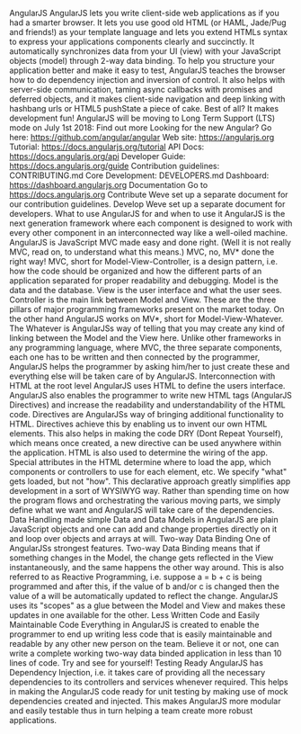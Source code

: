 AngularJS AngularJS lets you write client-side web applications as if you had a smarter browser. It lets you use good old HTML (or HAML, Jade/Pug and friends!) as your template language and lets you extend HTMLs syntax to express your applications components clearly and succinctly. It automatically synchronizes data from your UI (view) with your JavaScript objects (model) through 2-way data binding. To help you structure your application better and make it easy to test, AngularJS teaches the browser how to do dependency injection and inversion of control. It also helps with server-side communication, taming async callbacks with promises and deferred objects, and it makes client-side navigation and deep linking with hashbang urls or HTML5 pushState a piece of cake. Best of all? It makes development fun! AngularJS will be moving to Long Term Support (LTS) mode on July 1st 2018: Find out more Looking for the new Angular? Go here: https://github.com/angular/angular Web site: https://angularjs.org Tutorial: https://docs.angularjs.org/tutorial API Docs: https://docs.angularjs.org/api Developer Guide: https://docs.angularjs.org/guide Contribution guidelines: CONTRIBUTING.md Core Development: DEVELOPERS.md Dashboard: https://dashboard.angularjs.org Documentation Go to https://docs.angularjs.org Contribute Weve set up a separate document for our contribution guidelines. Develop Weve set up a separate document for developers. What to use AngularJS for and when to use it AngularJS is the next generation framework where each component is designed to work with every other component in an interconnected way like a well-oiled machine. AngularJS is JavaScript MVC made easy and done right. (Well it is not really MVC, read on, to understand what this means.) MVC, no, MV* done the right way! MVC, short for Model-View-Controller, is a design pattern, i.e. how the code should be organized and how the different parts of an application separated for proper readability and debugging. Model is the data and the database. View is the user interface and what the user sees. Controller is the main link between Model and View. These are the three pillars of major programming frameworks present on the market today. On the other hand AngularJS works on MV*, short for Model-View-Whatever. The Whatever is AngularJSs way of telling that you may create any kind of linking between the Model and the View here. Unlike other frameworks in any programming language, where MVC, the three separate components, each one has to be written and then connected by the programmer, AngularJS helps the programmer by asking him/her to just create these and everything else will be taken care of by AngularJS. Interconnection with HTML at the root level AngularJS uses HTML to define the users interface. AngularJS also enables the programmer to write new HTML tags (AngularJS Directives) and increase the readability and understandability of the HTML code. Directives are AngularJSs way of bringing additional functionality to HTML. Directives achieve this by enabling us to invent our own HTML elements. This also helps in making the code DRY (Dont Repeat Yourself), which means once created, a new directive can be used anywhere within the application. HTML is also used to determine the wiring of the app. Special attributes in the HTML determine where to load the app, which components or controllers to use for each element, etc. We specify "what" gets loaded, but not "how". This declarative approach greatly simplifies app development in a sort of WYSIWYG way. Rather than spending time on how the program flows and orchestrating the various moving parts, we simply define what we want and AngularJS will take care of the dependencies. Data Handling made simple Data and Data Models in AngularJS are plain JavaScript objects and one can add and change properties directly on it and loop over objects and arrays at will. Two-way Data Binding One of AngularJSs strongest features. Two-way Data Binding means that if something changes in the Model, the change gets reflected in the View instantaneously, and the same happens the other way around. This is also referred to as Reactive Programming, i.e. suppose a = b + c is being programmed and after this, if the value of b and/or c is changed then the value of a will be automatically updated to reflect the change. AngularJS uses its "scopes" as a glue between the Model and View and makes these updates in one available for the other. Less Written Code and Easily Maintainable Code Everything in AngularJS is created to enable the programmer to end up writing less code that is easily maintainable and readable by any other new person on the team. Believe it or not, one can write a complete working two-way data binded application in less than 10 lines of code. Try and see for yourself! Testing Ready AngularJS has Dependency Injection, i.e. it takes care of providing all the necessary dependencies to its controllers and services whenever required. This helps in making the AngularJS code ready for unit testing by making use of mock dependencies created and injected. This makes AngularJS more modular and easily testable thus in turn helping a team create more robust applications.